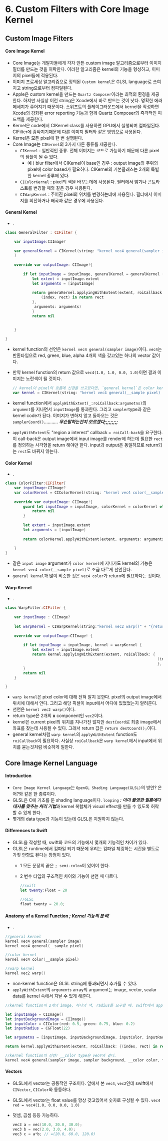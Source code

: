 # 6. Custom Filters with Core Image Kernel
## Custom Image Filters
#### Core Image Kernel
- Core Image는 개발자들에게 각자 만든 custom image 알고리즘으로부터 이미지 필터를 만드는 것을 허락한다. 이러한 알고리즘은 kernel의 기능을 형성하고, 이미지의 pixel들에 적용된다.
- 이미지 프로세싱 알고리즘으로 정의된 `Custom kernel`은 GLSL language로 쓰여지고 string으로부터 컴파일된다.
- Apple은 custom kernel을 만드는 `Quartz Composer`이라는 최적의 환경을 제공한다. 하지만 사실상 이런 string은 Xcode에서 바로 만드는 것이 낫다. 명확한 에러메세지가 주어지기 때문이다. 스위프트의 플레이그라운드에서 kernel을 작성하면 Xcode의 강화된 error reporting 기능과 함께 Quartz Composer의 즉각적인 피드백을 제공한다.
- Kernel은 code에서 CIKernel class를 사용하면 GPU에서 실행되며 컴파일된다. CIFilter에 감싸지기때문에 다른 이미지 필터와 같은 방법으로 사용된다.
- Kernel은 모든 pixel에 한 번 실행된다.
- Core Image는 `CIKernel`의 3가지 다른 종류를 제공한다.
	- `CIKernel` : 일반적인 종류. 전체 이미지는 코드로 가능하기 때문에 다른 pixel의 샘플이 될 수 있다.
		- 예 ) blur filter에서 CIKernel이 base인 경우 : output image의 주위의 pixel에 color based가 필요하다. CIKernel의 기본클래스는 2개의 특별한 kernel 종루에 있다.
	- `CIColorKernel` : pixel의 색을 바꾸는데에 사용된다. 필터에서 밝기나 콘트라스트를 변경할 때와 같은 경우 사용된다.
	- `CIWarpKernel` : 주어진 pixel의 위치를 변경하는데에 사용된다. 필터에서 이미지를 회전하거나 왜곡과 같은 경우에 사용된다.


#### General Kernel
- .

```swift
class GeneralFilter : CIFilter {

	var inputImage:CIImage?
	
	var generalKernel = CIKernel(string: "kernel vec4 general(sampler image) \n" + "{return sampler(image, samplerCoord(image));}"
	)
	
	override var outputImage: CIImage!{
	
		if let inputImage = inputImage, generalKernel = generalKernel {
			let extent = inputImage.extent
			let arguments = [inputImage]
			
			return generaKernel.applyingWithExtent(extent, roiCallback: {
				(index, rect) in return rect
			},
			 arguments: arguments)
			}
			return nil
		
	
	}

}
```

- kernel function의 선언은 `kernel vec4 general(sampler image)`이다. `vec4`는 반환타입으로 red, green, blue, alpha 4개의 색을 갖고있는 하나의 vector 값이다.
- 만약 kernel function의 return 값으로 `vec4(1.0, 1.0, 0.0, 1.0)`이면 결과 이미지는 노란색이 될 것이다.

	```swift
	// kernel이 pixel의 흐름에 신경을 쓰고있다면, `general kernel`은 color kernel에서 identical syntax로 사용된다.
	var kernel = CIKernel(string: "kernel vec4 general(__sample pixel) \n" + "{return pixel; }" {
	```

- kernel function에서 `applyWithExtent(_:roiCallback:argumetns)`의 `argument`를 지나면서 `inputImage`를 통과한다. 그리고 `sampler`type과 같은 kernel code가 된다. 이미지가 변하지 않고 돌아오는 것은 `samplerCoord()`........... ***무슨말하는건지 모르겠다;;;;;;;;;***
- `applyWithExtent`도 "region a interest" callback `= roiCall-back`을 요구한다. 이 call-back은 output image에서 input image를 render에 하는데 필요한 `rect`를 정의하는 사각형을 return 해야만 한다. input과 output은 동일하므로 return되는 `rect`도 바뀌지 않는다.

#### Color Kernel
- .

```swift
class ColorFilter:CIFilter{
	var inputImage:CIImage?
	var colorKernel = CIColorKernel(string: "kernel vec4 color(__sample pixel)" + "{return pixel; }")
	
	override var outputImage: CIImage!{
		guard let inputImage = inputImage, colorKernel = colorKernel else{
			return nil
		}
		
		let extent = inputImage.extent
		let arguments = [inputImage]
		
		return colorKernel.applyWithExtent(extent, arguments: arguments)
		
	}
}
```

- 같은 `input image` argument가 `color kernel`에 지나가도 kernel의 기능은 `kernel vec4 color(__sample pixel)`로 조금 다르게 선언된다.
- `general kernel`과 많이 비슷한 것은 `vec4 color`가 return에 필요하다는 것이다. 

#### Warp Kernel
- .

```swift
class WarpFilter:CIFilter {
	
	var inputImage : CIImage?
	
	let warpKernel = CIWarpKernel(string:"kernel vec2 warp()" + "{return destCoord();}")
	
	override var outputImage:CIImage! {
		
		if let inputImage = inputImage, kernel = warpKernel {
			let extent = inputImage.extent
			return kernel.applyingWithExtent(extent, roiCallback: {
																	(index, rect) in return rect
																	}, inputImage, argument: [])
		}
		return nil
	}

}
```

- `warp kernel`은 pixel color에 대해 전혀 알지 못한다. pixel의 output image에서 위치에 대해서 안다. 그리고 해당 픽셀이 input에서 어디에 있었었는지 알려준다.
- 선언은 `kernel vec2 warp()`이다.
- return type은 2개의 **x** component인 `vec2`이다.
- kernel은 current pixel의 위치를 지나가진 않지만 `destCoord`로 최종 image에서 좌표를 찾는데 사용될 수 있다. 그래서 return 값은 `return destCoord();`이다.
- general kernel처럼 `warp kernel`의 `applyWithExtent` function도 `roiCallback`이 필요하다. 사실상 `roiCallback`은 `warp kernel`에서 input에서 위치를 묻는것처럼 비슷하게 일한다.

## Core Image Kernel Language
#### Introduction
- `Core Image Kernel Language`는 `OpenGL Shading Language(GLSL)`의 방언? 은어?와 같은 한 종류이다.
- GLSL은 C에 기초를 둔 shading language이다. `looping` ***: 이미 촬영한 필름에다 대사를 맞추는 처리 기법***과 kernel 복합체가 visual effect를 만들 수 있도록 허락할 수 있게 한다.
- 몇개의 data type과 기능이 있는데 GLSL은 지원하지 않는다.

#### Differences to Swift
- GLSL을 작성할 때, swift와 코드의 기능에서 몇개의 기능적인 차이가 있다. 
- GLSL은 runtime에서 컴파일 되기 때문에 우리는 컴파일 체킹하는 시간을 별도로 가짖 안항도 된다는 장점이 있다.
	- 1  모든 문장의 끝은 `; semi-colon`이 있어야 한다.
	- 2  변수 타입의 구조적인 차이와 기능이 선언 때 다르다.
	
		```swift
		//swift
		let twenty:Float = 20
		
		//GLSL
		float twenty = 20.0;
		```

#### Anatomy of a Kernel Function ***; Kernel 기능의 분석!***
- .

```swift
//general kernel
kernel vec4 general(sampler image)
kernel vec4 general(__sample pixel)

//color kernel
kernel vec4 color(__sample pixel)

//warp kernel
kernel vec2 warp()
```

- non-kernel function은 GLSL string에 통과되면서 추가될 수 있다. 
- `applyWithExtent`의 `arguments` array의 argument는 image, vector, scalar data를 kernel 속에서 지날 수 있게 해준다.

```swift
//kernel function이 2개의 image, 하나의 색, radius를 요구할 때. swift에서 applyWithExtent를 부르는 것은 다음과 같다.

let inputImage = CIImage()
let inputBackgroundImage = CIImage()
let inputColor = CIColor(red: 0.5, green: 0.75, blue: 0.2)
let inputRadius = CGFloat(22)

let argumetns = [inputImage, inputBackgroundImage, inputColor, inputRadius]

return kernel.applyWithExtent(extent, roiCallback: {(index, rect) in return rect }, argument: arguments)

//kernel function의 선언! __color type은 vec4와 같다.
kernel vec4 general(sampler image, sampler background, __color color, float radius)
```

#### Vectors
- GLSL에서 vector는 공통적인 구조이다. 앞에서 본 `vec4`, `vec2`인데 swift에서 `CIVector`, `CIColor`와 동등하다.
- GLSL에서 vector는 float value를 항상 갖고있어서 숫자로 구성될 수 있다. `vec4 red = vec4(1.0, 0.0, 0.0, 1.0)`
- 덧셈, 곱셈 등등 가능하다.

	```swift
	vec3 a = vec(10.0, 20.0, 30.0);
	vec3 b = vec(2.0, 3.0, 4.0);
	vec3 c = a*b; // =(20.0, 60.0, 120.0)
	```